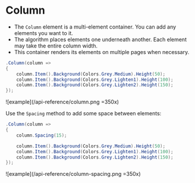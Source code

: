 # Column

- The `Column` element is a multi-element container. You can add any elements you want to it.
- The algorithm places elements one underneath another. Each element may take the entire column width.
- This container renders its elements on multiple pages when necessary.

```csharp
.Column(column =>
{
    column.Item().Background(Colors.Grey.Medium).Height(50);
    column.Item().Background(Colors.Grey.Lighten1).Height(100);
    column.Item().Background(Colors.Grey.Lighten2).Height(150);
});
```

![example](/api-reference/column.png =350x)

Use the `Spacing` method to add some space between elements:

```csharp
.Column(column =>
{
    column.Spacing(15);

    column.Item().Background(Colors.Grey.Medium).Height(50);
    column.Item().Background(Colors.Grey.Lighten1).Height(100);
    column.Item().Background(Colors.Grey.Lighten2).Height(150);
});
```

![example](/api-reference/column-spacing.png =350x)